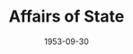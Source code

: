 ---
title: Affairs of State
date: 1953-09-30
closing_date: 1953-10-10
layout: productions
featured_image:
image_caption:
image_credit:
playbill:
category:
Theatre: Theatre Jacksonville
Venue: Little Theatre
cast:
- Byron Winkler: Lawrence Hill
- Constance Russell: Jeanne Strickland
- George Henderson: Bankhead Warren
- Irene Elliot: Shirley Cadle
- Mrs. Lawrence: Elva Stein
- Phillip Russell: Gene Sayre
crew:
- Assistant Director: Hazel Miller
- Construction and painting:
  - Nina Branch
  - Jim Ashworth
  - Fritz Ashworth
  - Marion Akra
  - Jay Harder
  - Margaret Lafferty
  - Virginia Gosmel
  - Walter Gomel
  - Budd Porter
  - Pat Milam
  - Kathy Price
  - Larry Price
  - Elmo Lehman
  - William Gibbs
  - Ellis Barnert
  - Iris Owens
  - Evelyn Bell
  - Rose Forney
  - L.J. Gift
  - Peggy Gift
  - Harry Bittman
  - Nancy Kossow
  - Robert Caldwell
  - Dorothy Fudger
  - Shirley Carruthers
  - Dorothy Smith
  - Arden Milam
  - Richard Kasner
  - Evelyn Colosimo
  - Bob Green
  - Hobson Blackmon
- Director: Paul E. Geisenhof
- Make-up Assistant:
  - Peggy Gift
  - William Gibbs
  - Elaine Barnert
  - Nancy Kossow
- Make-up Chairman: Jay Harder
- Properties Assistant:
  - Pat Milam
  - Arden Milam
  - Elizabeth Little
- Properties Chairman: Margaret Lafferty
- Setting and Technical Direction: George A. Ramsey, Jr.
- Sound and Music: Marion Akra
- Stage Manager: Rose Forney
- Wardrobe Assistant:
  - Louise Elkins
  - Mattie Godwin
  - Jay Cassey
  - Isabelle Cuflin
  - Ken Wells
  - Bill Landon
- Wardrobe Chairman: Nina Branch
- Wardrobe Co-ordinator: Mrs. H.R. Bingham
orchestra:
external_links:
---
